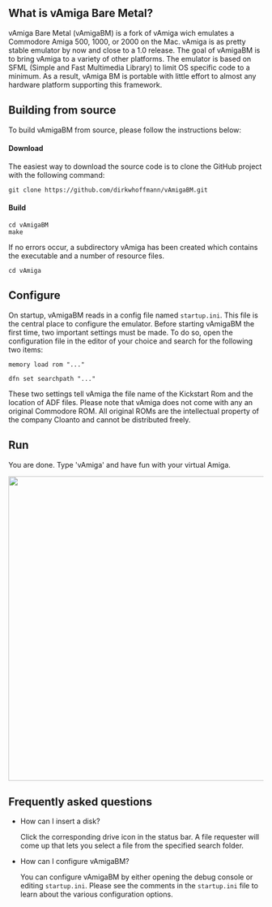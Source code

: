 ## What is vAmiga Bare Metal? 

vAmiga Bare Metal (vAmigaBM) is a fork of vAmiga wich emulates a Commodore Amiga 500, 1000, or 2000 on the Mac. vAmiga is as pretty stable emulator by now and close to a 1.0 release. The goal of vAmigaBM is to bring vAmiga to a variety of other platforms. The emulator is based on SFML (Simple and Fast Multimedia Library) to limit OS specific code to a minimum. As a result, vAmiga BM is portable with little effort to almost any hardware platform supporting this framework.

## Building from source

To build vAmigaBM from source, please follow the instructions below: 

#### Download

The easiest way to download the source code is to clone the GitHub project with the following command:

    git clone https://github.com/dirkwhoffmann/vAmigaBM.git

#### Build

    cd vAmigaBM
    make

  If no errors occur, a subdirectory vAmiga has been created which contains the executable and a number of resource files.
  
    cd vAmiga

## Configure

On startup, vAmigaBM reads in a config file named `startup.ini`. This file is the central place to configure the emulator. Before starting vAmigaBM the first time, two important settings must be made. To do so, open the configuration file in the editor of your choice and search for the following two items:

    memory load rom "..."
    
    dfn set searchpath "..."
    
These two settings tell vAmiga the file name of the Kickstart Rom and the location of ADF files. Please note that vAmiga does not come with any an original Commodore ROM. All original ROMs are the intellectual property of the company Cloanto and cannot be distributed freely.

## Run

You are done. Type 'vAmiga' and have fun with your virtual Amiga.

<div class ="center">
<img src="https://dirkwhoffmann.github.io/vAmiga/images/vAmigaBM.png" width="600">
</div>

## Frequently asked questions

- How can I insert a disk? 

  Click the corresponding drive icon in the status bar. A file requester will come up that lets you select a file from the specified search folder.

- How can I configure vAmigaBM?

  You can configure vAmigaBM by either opening the debug console or editing `startup.ini`. Please see the comments in the `startup.ini` file to learn about the various configuration options.


